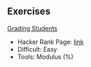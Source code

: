 ## Exercises

[Grading Students](grading_stundents.py)
- Hacker Rank Page: [link](https://www.hackerrank.com/challenges/grading/problem)
- Difficult: Easy
- Tools: Modulus (%)
